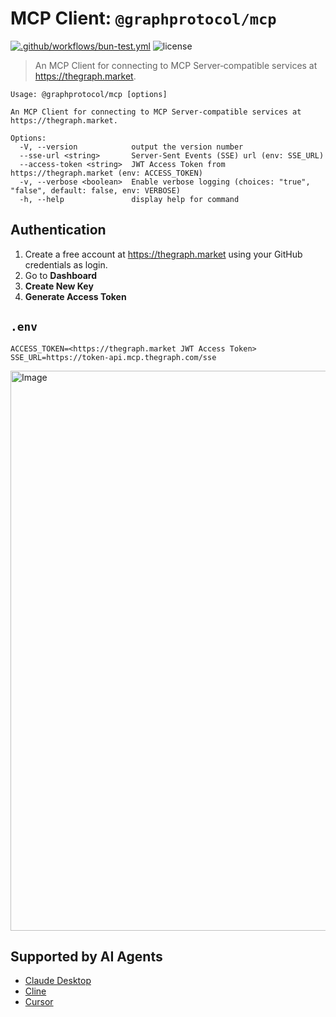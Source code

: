 # MCP Client: `@graphprotocol/mcp`

[![.github/workflows/bun-test.yml](https://github.com/graphprotocol/mcp-client/actions/workflows/bun-test.yml/badge.svg)](https://github.com/graphprotocol/mcp-client/actions/workflows/bun-test.yml)
![license](https://img.shields.io/github/license/graphprotocol/mcp-client)

> An MCP Client for connecting to MCP Server‐compatible services at https://thegraph.market.

```console
Usage: @graphprotocol/mcp [options]

An MCP Client for connecting to MCP Server‐compatible services at https://thegraph.market.

Options:
  -V, --version            output the version number
  --sse-url <string>       Server-Sent Events (SSE) url (env: SSE_URL)
  --access-token <string>  JWT Access Token from https://thegraph.market (env: ACCESS_TOKEN)
  -v, --verbose <boolean>  Enable verbose logging (choices: "true", "false", default: false, env: VERBOSE)
  -h, --help               display help for command
```

## Authentication

1. Create a free account at https://thegraph.market using your GitHub credentials as login.
2. Go to **Dashboard**
3. **Create New Key**
4. **Generate Access Token**

## `.env`

```env
ACCESS_TOKEN=<https://thegraph.market JWT Access Token>
SSE_URL=https://token-api.mcp.thegraph.com/sse
```

<img width="896" alt="Image" src="https://github.com/user-attachments/assets/43c0e662-5e30-4b7d-87a0-884d6105b6a3" />

## Supported by AI Agents

- [Claude Desktop](https://thegraph.com/docs/en/token-api/mcp/claude/)
- [Cline](https://thegraph.com/docs/en/token-api/mcp/cline/)
- [Cursor](https://thegraph.com/docs/en/token-api/mcp/cursor/)

